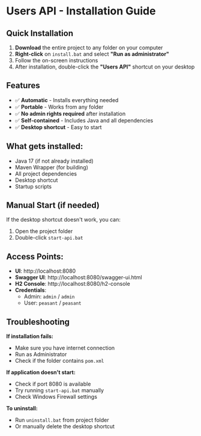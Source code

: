 # Users API - Installation Guide

## Quick Installation

1. **Download** the entire project to any folder on your computer
2. **Right-click** on `install.bat` and select **"Run as administrator"**
3. Follow the on-screen instructions
4. After installation, double-click the **"Users API"** shortcut on your desktop

## Features

- ✅ **Automatic** - Installs everything needed
- ✅ **Portable** - Works from any folder
- ✅ **No admin rights required** after installation
- ✅ **Self-contained** - Includes Java and all dependencies
- ✅ **Desktop shortcut** - Easy to start

## What gets installed:

- Java 17 (if not already installed)
- Maven Wrapper (for building)
- All project dependencies
- Desktop shortcut
- Startup scripts

## Manual Start (if needed)

If the desktop shortcut doesn't work, you can:
1. Open the project folder
2. Double-click `start-api.bat`

## Access Points:

- **UI**: http://localhost:8080
- **Swagger UI**: http://localhost:8080/swagger-ui.html
- **H2 Console**: http://localhost:8080/h2-console
- **Credentials**:
  - Admin: `admin` / `admin`
  - User: `peasant` / `peasant`

## Troubleshooting

**If installation fails:**
- Make sure you have internet connection
- Run as Administrator
- Check if the folder contains `pom.xml`

**If application doesn't start:**
- Check if port 8080 is available
- Try running `start-api.bat` manually
- Check Windows Firewall settings

**To uninstall:**
- Run `uninstall.bat` from project folder
- Or manually delete the desktop shortcut
